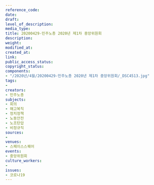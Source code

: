 ```yaml
---
reference_code: 
date: 
draft: 
level_of_description: 
media_type: 
title: 20200429-민주노총 2020년 제1차 중앙위원회
description: 
weight: 
modified_at: 
created_at: 
link: 
public_access_status: 
copyright_status: 
components:
- "/2020년/4월/20200429-민주노총 2020년 제1차 중앙위원회/_DSC4513.jpg"
tags:
- 
creators:
- 민주노총
subjects:
- 회의
- 해고복직
- 정치정책
- 노동안전
- 노조탄압
- 비정규직
sources:
- 
venues:
- 스페이스스퀘어
events:
- 중앙위원회
culture_workers:
- 
issues:
- 코로나19
---
```

